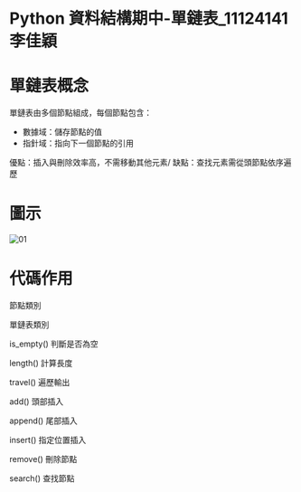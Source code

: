 # Python 資料結構期中-單鏈表_11124141李佳穎


# 單鏈表概念
單鏈表由多個節點組成，每個節點包含：
- 數據域：儲存節點的值
- 指針域：指向下一個節點的引用

優點：插入與刪除效率高，不需移動其他元素/
缺點：查找元素需從頭節點依序遍歷

# 圖示
![01]()

# 代碼作用
節點類別

單鏈表類別



is_empty() 判斷是否為空

length() 計算長度

travel() 遍歷輸出

add() 頭部插入

append() 尾部插入

insert() 指定位置插入

remove() 刪除節點

search() 查找節點

